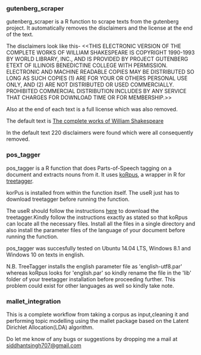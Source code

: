 ### gutenberg_scraper

gutenberg_scraper is a R function to scrape texts from the gutenberg project.
It automatically removes the disclaimers and the license at the end of the text.

The disclaimers look like this-
<\<THIS ELECTRONIC VERSION OF THE COMPLETE WORKS OF WILLIAM
SHAKESPEARE IS COPYRIGHT 1990-1993 BY WORLD LIBRARY, INC., AND IS
PROVIDED BY PROJECT GUTENBERG ETEXT OF ILLINOIS BENEDICTINE COLLEGE
WITH PERMISSION.  ELECTRONIC AND MACHINE READABLE COPIES MAY BE
DISTRIBUTED SO LONG AS SUCH COPIES (1) ARE FOR YOUR OR OTHERS
PERSONAL USE ONLY, AND (2) ARE NOT DISTRIBUTED OR USED
COMMERCIALLY.  PROHIBITED COMMERCIAL DISTRIBUTION INCLUDES BY ANY
SERVICE THAT CHARGES FOR DOWNLOAD TIME OR FOR MEMBERSHIP.>\>

Also at the end of each text is a full license which was also removed.

The default text is [The complete works of William Shakespeare](http://www.gutenberg.org/cache/epub/100/pg100.html)

In the default text 220 disclaimers were found which were all consequently removed.

### pos_tagger
pos_tagger is a R function that does Parts-of-Speech tagging on a document and extracts nouns from it.
It uses [koRpus](https://cran.r-project.org/web/packages/koRpus/index.html), a wrapper in R for [treetagger](http://www.cis.uni-muenchen.de/~schmid/tools/TreeTagger/). 

korPus is installed from within the function itself. The useR just has to download treetagger before running the function.

The useR should follow the instructions [here](http://www.cis.uni-muenchen.de/~schmid/tools/TreeTagger/) to download the treetagger.Kindly follow the instructions exactly as stated so that koRpus can locate all the necessary files. Install all the files in a single directory and also install the parameter files of the language of your document before running the function. 

pos_tagger was succesfully tested on Ubuntu 14.04 LTS, Windows 8.1 and Windows 10 on texts in english.

N.B. TreeTagger installs the english parameter file as 'english-utf8.par' whereas koRpus looks for 'english.par' so kindly rename the file in the 'lib' folder of your treetagger installation before proceeding further. This problem could exist for other languages as well so kindly take note.

### mallet_integration
This is a complete workflow from taking a corpus as input,cleaning it and performing topic modelling using the mallet package based on the Latent Dirichlet Allocation(LDA) algorithm.

Do let me know of any bugs or suggestions by dropping me a mail at [siddhantsingh707@gmail.com](mailto:siddhantsingh707@gmail.com)
